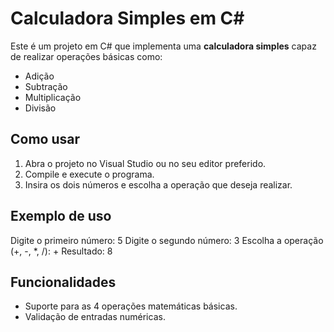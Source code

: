 # Calculadora Simples em C#

Este é um projeto em C# que implementa uma **calculadora simples** capaz de realizar operações básicas como:

- Adição
- Subtração
- Multiplicação
- Divisão

## Como usar

1. Abra o projeto no Visual Studio ou no seu editor preferido.
2. Compile e execute o programa.
3. Insira os dois números e escolha a operação que deseja realizar.

## Exemplo de uso

Digite o primeiro número: 5 Digite o segundo número: 3 Escolha a operação (+, -, *, /): + Resultado: 8

## Funcionalidades

- Suporte para as 4 operações matemáticas básicas.
- Validação de entradas numéricas.

